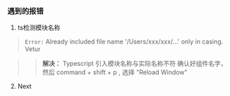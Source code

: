 ### 遇到的报错

1. ts检测模块名称

>  `Error:` Already included file name '/Users/xxx/xxx/...' only in casing.  Vetur <br>

>> **解决：** Typescript 引入模块名称与实际名称不符 
            确认好组件名字，然后 command + shift + p , 选择 "Reload Window"

2. Next